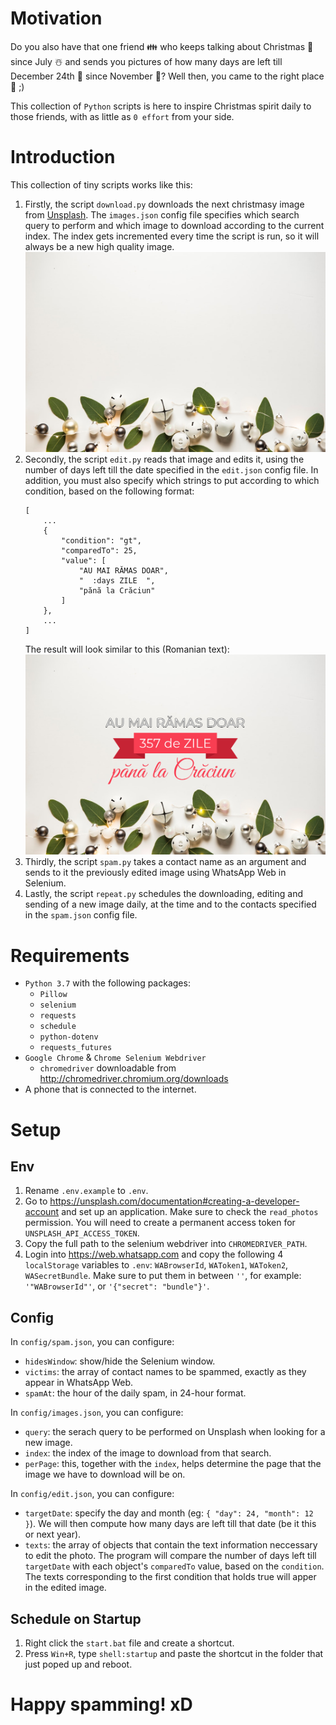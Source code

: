 # Motivation

Do you also have that one friend 👪 who keeps talking about Christmas 🎅 since 
July ☃️ and sends you pictures of how many days are left till December 24th 🎄 
since November 🧦? Well then, you came to the right place 🎁 ;)

This collection of `Python` scripts is here to inspire Christmas spirit 
daily to those friends, with as little as `0 effort` from your side.

# Introduction

This collection of tiny scripts works like this:

1. Firstly, the script `download.py` downloads the next christmasy image from 
<a href="https://unsplash.com">Unsplash</a>. The `images.json` config file 
specifies which search query to perform and which image to download according 
to the current index. The index gets incremented every time the script is run, 
so it will always be a new high quality image.
![](https://raw.githubusercontent.com/valdrinium/days-till-christmas/master/sample/original.jpg)
0. Secondly, the script `edit.py` reads that image and edits it, using the 
number of days left till the date specified in the `edit.json` config file. 
In addition, you must also specify which strings to put according to which 
condition, based on the following format:
    ```
    [
        ...
        {
            "condition": "gt",
            "comparedTo": 25,
            "value": [
                "AU MAI RĂMAS DOAR",
                "  :days ZILE  ",
                "pănă la Crăciun"
            ]
        },
        ...
    ]
    ```
    The result will look similar to this (Romanian text):
    ![](https://raw.githubusercontent.com/valdrinium/days-till-christmas/master/sample/edited.png)
0. Thirdly, the script `spam.py` takes a contact name as an argument and sends 
to it the previously edited image using WhatsApp Web in Selenium.
0. Lastly, the script `repeat.py` schedules the downloading, editing and 
sending of a new image daily, at the time and to the contacts specified in 
the `spam.json` config file.

# Requirements

- `Python 3.7` with the following packages:
    - `Pillow`
    - `selenium`
    - `requests`
    - `schedule`
    - `python-dotenv`
    - `requests_futures`
- `Google Chrome` & `Chrome Selenium Webdriver`
    - `chromedriver` downloadable from http://chromedriver.chromium.org/downloads
- A phone that is connected to the internet.

# Setup

## Env

1. Rename `.env.example` to `.env`.
0. Go to https://unsplash.com/documentation#creating-a-developer-account and set up an 
application. Make sure to check the `read_photos` permission. You will need to create a 
permanent access token for `UNSPLASH_API_ACCESS_TOKEN`.
0. Copy the full path to the selenium webdriver into `CHROMEDRIVER_PATH`.
0. Login into https://web.whatsapp.com and copy the following 4 `localStorage` variables 
to `.env`: `WABrowserId`, `WAToken1`, `WAToken2`, `WASecretBundle`. Make sure to put them 
in between `''`, for example: `'"WABrowserId"'`, or `'{"secret": "bundle"}'`.

## Config

In `config/spam.json`, you can configure:

- `hidesWindow`: show/hide the Selenium window.
- `victims`: the array of contact names to be spammed, exactly as they appear in 
    WhatsApp Web.
- `spamAt`: the hour of the daily spam, in 24-hour format.

In `config/images.json`, you can configure:

- `query`: the serach query to be performed on Unsplash when looking for a new image.
- `index`: the index of the image to download from that search.
- `perPage`: this, together with the `index`, helps determine the page that the image 
    we have to download will be on.

In `config/edit.json`, you can configure:

- `targetDate`: specify the day and month (eg: `{ "day": 24, "month": 12 }`). We will 
    then compute how many days are left till that date (be it this or next year).
- `texts`: the array of objects that contain the text information neccessary to edit 
    the photo. The program will compare the number of days left till `targetDate` with 
    each object's `comparedTo` value, based on the `condition`. The texts corresponding 
    to the first condition that holds true will apper in the edited image.


## Schedule on Startup

1. Right click the `start.bat` file and create a shortcut.
0. Press `Win+R`, type `shell:startup` and paste the shortcut in the folder that just 
poped up and reboot.

# Happy spamming! xD
